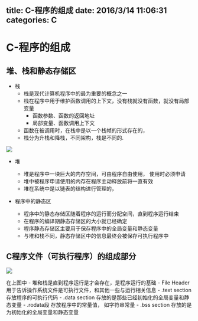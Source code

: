 title: C-程序的组成
date: 2016/3/14 11:06:31     
categories: C
---

# C-程序的组成 #

## 堆、栈和静态存储区 ##
- 栈
	- 栈是现代计算机程序中的最为重要的概念之一
	- 栈在程序中用于维护函数调用的上下文，没有栈就没有函数，就没有局部变量
		- 函数参数、函数的返回地址
		- 局部变量、函数调用上下文
	- 函数在被调用时，在栈中是以一个栈帧的形式存在的，
	- 栈分为升栈和降栈，不同架构，栈是不同的.

![](http://7xrbxa.com1.z0.glb.clouddn.com/CC-%E6%A0%88%E5%B8%A7.png)

- 堆
	- 堆是程序中一块巨大的内存空间，可由程序自由使用， 使用时必须申请
	- 堆中被程序申请使用的内存在程序主动释放前将一直有效
	- 堆在系统中是以链表的结构进行管理的，

- 程序中的静态区
	- 程序中的静态存储区随着程序的运行而分配空间，直到程序运行结束
	- 在程序的编译期静态存储区的大小就已经确定
	- 程序静态存储区主要用于保存程序中的全局变量和静态变量
	- 与堆和栈不同，静态存储区中的信息最终会被保存可执行程序中

## C程序文件（可执行程序）的组成部分 ##

![](http://7xrbxa.com1.z0.glb.clouddn.com/CC-%E7%A8%8B%E5%BA%8F%E7%9A%84%E7%BB%84%E6%88%90.png)

在上图中
	- 堆和栈是直到程序运行是才会存在，是程序运行的基础
	- File Header 用于告诉操作系统文件是可执行文件，和其他一些与运行相关信息
	- .text section 存放程序的可执行代码
	- .data section 存放的是那些已经初始化的全局变量和静态变量
		- .rodata段 存放程序中的常量值， 如字符串常量
	- .bss section 存放的是为初始化的全局变量和静态变量

